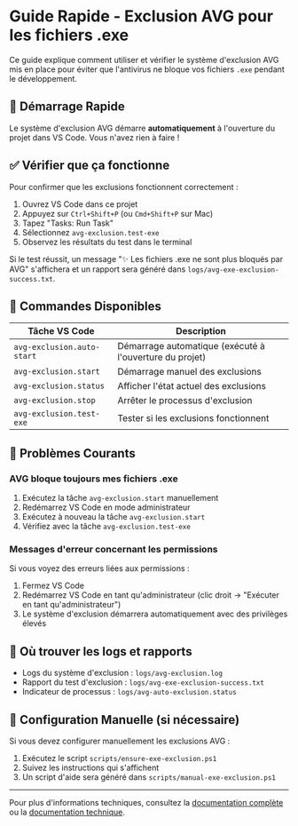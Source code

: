 # Guide Rapide - Exclusion AVG pour les fichiers .exe

Ce guide explique comment utiliser et vérifier le système d'exclusion AVG mis en place pour éviter que l'antivirus ne bloque vos fichiers `.exe` pendant le développement.

## 🚀 Démarrage Rapide

Le système d'exclusion AVG démarre **automatiquement** à l'ouverture du projet dans VS Code. Vous n'avez rien à faire !

## ✅ Vérifier que ça fonctionne

Pour confirmer que les exclusions fonctionnent correctement :

1. Ouvrez VS Code dans ce projet
2. Appuyez sur `Ctrl+Shift+P` (ou `Cmd+Shift+P` sur Mac)
3. Tapez "Tasks: Run Task"
4. Sélectionnez `avg-exclusion.test-exe`
5. Observez les résultats du test dans le terminal

Si le test réussit, un message "✨ Les fichiers .exe ne sont plus bloqués par AVG" s'affichera et un rapport sera généré dans `logs/avg-exe-exclusion-success.txt`.

## 🔄 Commandes Disponibles

| Tâche VS Code | Description |
|---------------|-------------|
| `avg-exclusion.auto-start` | Démarrage automatique (exécuté à l'ouverture du projet) |
| `avg-exclusion.start` | Démarrage manuel des exclusions |
| `avg-exclusion.status` | Afficher l'état actuel des exclusions |
| `avg-exclusion.stop` | Arrêter le processus d'exclusion |
| `avg-exclusion.test-exe` | Tester si les exclusions fonctionnent |

## 🛑 Problèmes Courants

### AVG bloque toujours mes fichiers .exe

1. Exécutez la tâche `avg-exclusion.start` manuellement
2. Redémarrez VS Code en mode administrateur
3. Exécutez à nouveau la tâche `avg-exclusion.start`
4. Vérifiez avec la tâche `avg-exclusion.test-exe`

### Messages d'erreur concernant les permissions

Si vous voyez des erreurs liées aux permissions :

1. Fermez VS Code
2. Redémarrez VS Code en tant qu'administrateur (clic droit → "Exécuter en tant qu'administrateur")
3. Le système d'exclusion démarrera automatiquement avec des privilèges élevés

## 📂 Où trouver les logs et rapports

- Logs du système d'exclusion : `logs/avg-exclusion.log`
- Rapport du test d'exclusion : `logs/avg-exe-exclusion-success.txt`
- Indicateur de processus : `logs/avg-auto-exclusion.status`

## 🔧 Configuration Manuelle (si nécessaire)

Si vous devez configurer manuellement les exclusions AVG :

1. Exécutez le script `scripts/ensure-exe-exclusion.ps1`
2. Suivez les instructions qui s'affichent
3. Un script d'aide sera généré dans `scripts/manual-exe-exclusion.ps1`

---

Pour plus d'informations techniques, consultez la [documentation complète](system.md) ou la [documentation technique](technical.md).
